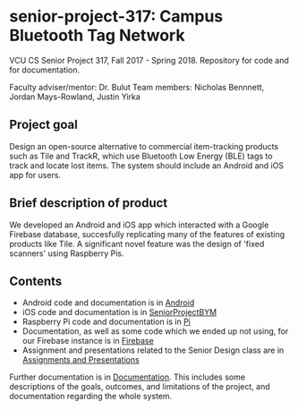 # senior-project-317: Campus Bluetooth Tag Network
VCU CS Senior Project 317, Fall 2017 - Spring 2018. 
Repository for code and for documentation.

Faculty adviser/mentor: Dr. Bulut
Team members: Nicholas Bennnett, Jordan Mays-Rowland, Justin Yirka

## Project goal 
Design an open-source alternative to commercial item-tracking products such as Tile and TrackR, which use Bluetooth Low Energy (BLE) tags to track and locate lost items. The system should include an Android and iOS app for users.

## Brief description of product
We developed an Android and iOS app which interacted with a Google Firebase database, succesfully replicating many of the features of existing products like Tile.
A significant novel feature was the design of 'fixed scanners' using Raspberry Pis.

## Contents
- Android code and documentation is in [Android](./Android)
- iOS code and documentation is in [SeniorProjectBYM](./SeniorProjectBYM)
- Raspberry Pi code and documentation is in [Pi](./Pi)
- Documentation, as well as some code which we ended up not using, for our Firebase instance is in [Firebase](./Firebase)
- Assignment and presentations related to the Senior Design class are in [Assignments and Presentations](./Assignments%20and%20Presentations)

Further documentation is in [Documentation](./Documentation). This includes some descriptions of the goals, outcomes, and limitations of the project, and documentation regarding the whole system.
